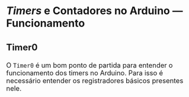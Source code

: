 <style scoped>
    ul, ol {
        font-size: 16px;
    }
    h2 {
        font-size: 28px;
    }
    h3 {
        font-size: 24px;
    }
    p {
        font-size: 18px;
    }
</style>

## *Timers* e Contadores no Arduino — Funcionamento

### Timer0

O `Timer0` é um bom ponto de partida para entender o funcionamento dos timers no Arduino. Para isso é necessário entender os registradores básicos presentes nele.
